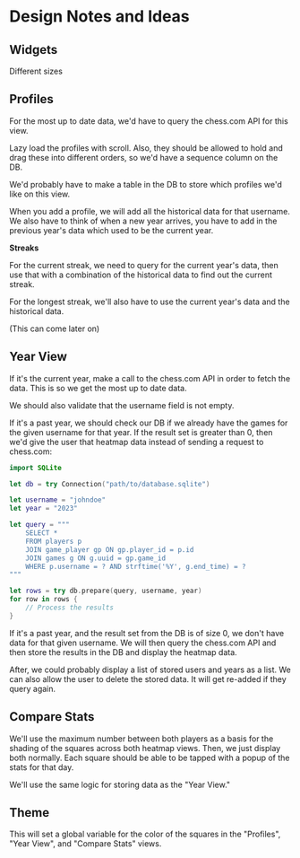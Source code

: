 # Design Notes and Ideas

## Widgets

Different sizes

## Profiles

For the most up to date data, we'd have to query the chess.com API for this view.

Lazy load the profiles with scroll. Also, they should be allowed to hold and drag these into different orders, so we'd have a sequence column on the DB.

We'd probably have to make a table in the DB to store which profiles we'd like on this view.

When you add a profile, we will add all the historical data for that username. We also have to think of when a new year arrives, you have to add in the previous year's data which used to be the current year.

**Streaks**

For the current streak, we need to query for the current year's data, then use that with a combination of the historical data to find out the current streak.

For the longest streak, we'll also have to use the current year's data and the historical data.

(This can come later on)

## Year View

If it's the current year, make a call to the chess.com API in order to fetch the data. This is so we get the most up to date data.

We should also validate that the username field is not empty.

If it's a past year, we should check our DB if we already have the games for the given username for that year. If the result set is greater than 0, then we'd give the user that heatmap data instead of sending a request to chess.com:

```swift
import SQLite

let db = try Connection("path/to/database.sqlite")

let username = "johndoe"
let year = "2023"

let query = """
    SELECT *
    FROM players p
    JOIN game_player gp ON gp.player_id = p.id
    JOIN games g ON g.uuid = gp.game_id
    WHERE p.username = ? AND strftime('%Y', g.end_time) = ?
"""

let rows = try db.prepare(query, username, year)
for row in rows {
    // Process the results
}
```

If it's a past year, and the result set from the DB is of size 0, we don't have data for that given username. We will then query the chess.com API and then store the results in the DB and display the heatmap data.

After, we could probably display a list of stored users and years as a list. We can also allow the user to delete the stored data. It will get re-added if they query again.

## Compare Stats

We'll use the maximum number between both players as a basis for the shading of the squares across both heatmap views. Then, we just display both normally. Each square should be able to be tapped with a popup of the stats for that day.

We'll use the same logic for storing data as the "Year View."

## Theme

This will set a global variable for the color of the squares in the "Profiles", "Year View", and "Compare Stats" views.
